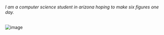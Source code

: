 
###### I am a computer science student in arizona hoping to make six figures one day.

![image](https://user-images.githubusercontent.com/92184256/213355710-0b8ace85-14e7-4f9b-8a97-1e84ea79a4dd.png)

